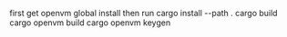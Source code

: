 first get openvm global install
then run
cargo install --path .
cargo build
cargo openvm build
cargo openvm keygen
